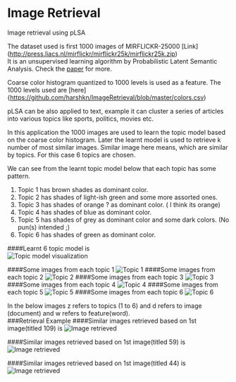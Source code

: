 # Image Retrieval
Image retrieval using pLSA 

The dataset used is first 1000 images of MIRFLICKR-25000 [Link] (http://press.liacs.nl/mirflickr/mirflickr25k/mirflickr25k.zip)  
It is an unsupervised learning algorithm by Probabilistic Latent Semantic Analysis. Check the [paper](http://www.cs.bham.ac.uk/~pxt/IDA/plsa.pdf) for more.   

Coarse color histogram quantized to 1000 levels is used as a feature. The 1000 levels used are [here]{https://github.com/harshkn/ImageRetrieval/blob/master/colors.csv)   

pLSA can be also applied to text, example it can cluster a series of articles into various topics like sports, politics, movies etc. 

In this application the 1000 images are used to learn the topic model based on the coarse color histogram. Later the learnt model is used to retrieve k number of most similar images. Similar image here means, which are similar by topics. For this case 6 topics are chosen.

We can see from the learnt topic model below that each topic has some pattern.  
1. Topic 1 has brown shades as dominant color.  
2. Topic 2 has shades of light-ish green and some more assorted ones.  
3. Topic 3 has shades of orange ? as dominant color. ( I think its orange)  
4. Topic 4 has shades of blue as dominant color.  
5. Topic 5 has shades of grey as dominant color and some dark colors. (No pun(s) intended ;)   
6. Topic 6 has shades of green as dominant color.    

####Learnt 6 topic model is   
![Topic model visualization](https://github.com/harshkn/ImageRetrieval/blob/master/topic_visualization.png)

####Some images from each topic 1
![Topic 1](typ_images1.png)
####Some images from each topic 2
![Topic 2](typ_images2.png)
####Some images from each topic 3
![Topic 3](typ_images3.png)
####Some images from each topic 4
![Topic 4](typ_images4.png)
####Some images from each topic 5
![Topic 5](typ_images5.png)
####Some images from each topic 6
![Topic 6](typ_images6.png)


In the below images z refers to topics (1 to 6) and d refers to image (document) and w refers to feature(word).   
###Retrieval Example
####Similar images retrieved based on 1st image(titled 109) is 
![Image retrieved](figure1.png)

####Similar images retrieved based on 1st image(titled 59) is 
![Image retrieved](figure2.png)

####Similar images retrieved based on 1st image(titled 44) is 
![Image retrieved](figure3.png)





